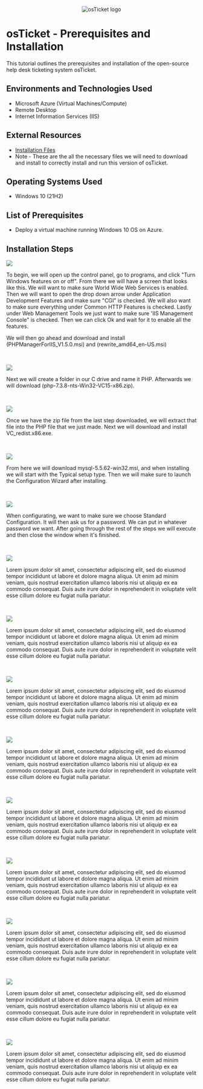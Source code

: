 <p align="center">
<img src="https://i.imgur.com/Clzj7Xs.png" alt="osTicket logo"/>
</p>

<h1>osTicket - Prerequisites and Installation</h1>
This tutorial outlines the prerequisites and installation of the open-source help desk ticketing system osTicket.<br />


<h2>Environments and Technologies Used</h2>

- Microsoft Azure (Virtual Machines/Compute)
- Remote Desktop
- Internet Information Services (IIS)

<h2>External Resources</h2>

- [Installation Files](https://drive.google.com/drive/u/1/folders/1APMfNyfNzcxZC6EzdaNfdZsUwxWYChf6)
- Note - These are the all the necessary files we will need to download and install to correctly install and run this version of osTicket.


<h2>Operating Systems Used </h2>

- Windows 10</b> (21H2)

<h2>List of Prerequisites</h2>

- Deploy a virtual machine running Windows 10 OS on Azure.


<h2>Installation Steps</h2>

<p>
<img src=https://github.com/CSanders000/osTicket-prereqs/assets/161166823/555634a1-1197-4e77-969f-d5e1990e40aa"/>
</p>
<p>
To begin, we will open up the control panel, go to programs, and click "Turn Windows features on or off". From there we will have a screen that looks like this. We will want to make sure World Wide Web Services is enabled. Then we will want to open the drop down arrow under Application Development Features and make sure "CGI" is checked. We will also want to make sure everything under Common HTTP Features is checked. Lastly under Web Management Tools we just want to make sure 'IIS Management Console" is checked. Then we can click Ok and wait for it to enable all the features. 

We will then go ahead and download and install (PHPManagerForIIS_V1.5.0.msi) and (rewrite_amd64_en-US.msi)
</p>
<br />

<p>
<img src=https://github.com/CSanders000/osTicket-prereqs/assets/161166823/31e50325-c08f-4f0c-b4d6-2debe8ec2165"/>
</p>
<p>
Next we will create a folder in our C drive and name it PHP. Afterwards we will download (php-7.3.8-nts-Win32-VC15-x86.zip). 
</p>
<br />

<p>
<img src=https://github.com/CSanders000/osTicket-prereqs/assets/161166823/2781526d-6720-404f-9b5c-79ff2e054e74"/>
</p>
<p>
Once we have the zip file from the last step downloaded, we will extract that file into the PHP file that we just made. Next we will download and install VC_redist.x86.exe.
</p>
<br />

<p>
<img src=https://github.com/CSanders000/osTicket-prereqs/assets/161166823/38af87c0-28f9-4dd4-a64a-58891cf2deea"/>
</p>
<p>
From here we will download mysql-5.5.62-win32.msi, and when installing we will start with the Typical setup type. Then we will make sure to launch the Configuration Wizard after installing.
</p>
<br />

<p>
<img src=https://github.com/CSanders000/osTicket-prereqs/assets/161166823/4c2f874f-b180-430b-863d-0bf3bfe1ae52"/>
</p>
<p>
When configurating, we want to make sure we choose Standard Configuration. It will then ask us for a password. We can put in whatever password we want. After going through the rest of the steps we will execute and then close the window when it's finished.
</p>
<br />

<p>
<img src=https://github.com/CSanders000/osTicket-prereqs/assets/161166823/e763b42f-8ba9-4b6f-a0e5-10cf49a2eb5c"/>
</p>
<p>
Lorem ipsum dolor sit amet, consectetur adipiscing elit, sed do eiusmod tempor incididunt ut labore et dolore magna aliqua. Ut enim ad minim veniam, quis nostrud exercitation ullamco laboris nisi ut aliquip ex ea commodo consequat. Duis aute irure dolor in reprehenderit in voluptate velit esse cillum dolore eu fugiat nulla pariatur.
</p>
<br />

<p>
<img src=https://github.com/CSanders000/osTicket-prereqs/assets/161166823/9dc7aede-6acc-4178-8cde-924554b194d3"/>
</p>
<p>
Lorem ipsum dolor sit amet, consectetur adipiscing elit, sed do eiusmod tempor incididunt ut labore et dolore magna aliqua. Ut enim ad minim veniam, quis nostrud exercitation ullamco laboris nisi ut aliquip ex ea commodo consequat. Duis aute irure dolor in reprehenderit in voluptate velit esse cillum dolore eu fugiat nulla pariatur.
</p>
<br />

<p>
<img src=https://github.com/CSanders000/osTicket-prereqs/assets/161166823/09dc446f-65d7-4955-bd9c-17e46a577a17"/>
</p>
<p>
Lorem ipsum dolor sit amet, consectetur adipiscing elit, sed do eiusmod tempor incididunt ut labore et dolore magna aliqua. Ut enim ad minim veniam, quis nostrud exercitation ullamco laboris nisi ut aliquip ex ea commodo consequat. Duis aute irure dolor in reprehenderit in voluptate velit esse cillum dolore eu fugiat nulla pariatur.
</p>
<br />

<p>
<img src=https://github.com/CSanders000/osTicket-prereqs/assets/161166823/0f03ee08-dcba-4508-b954-917249c08c33"/>
</p>
<p>
Lorem ipsum dolor sit amet, consectetur adipiscing elit, sed do eiusmod tempor incididunt ut labore et dolore magna aliqua. Ut enim ad minim veniam, quis nostrud exercitation ullamco laboris nisi ut aliquip ex ea commodo consequat. Duis aute irure dolor in reprehenderit in voluptate velit esse cillum dolore eu fugiat nulla pariatur.
</p>
<br />

<p>
<img src=https://github.com/CSanders000/osTicket-prereqs/assets/161166823/877587d7-1e52-4966-b260-537ae632b5bb"/>
</p>
<p>
Lorem ipsum dolor sit amet, consectetur adipiscing elit, sed do eiusmod tempor incididunt ut labore et dolore magna aliqua. Ut enim ad minim veniam, quis nostrud exercitation ullamco laboris nisi ut aliquip ex ea commodo consequat. Duis aute irure dolor in reprehenderit in voluptate velit esse cillum dolore eu fugiat nulla pariatur.
</p>
<br />

<p>
<img src=https://github.com/CSanders000/osTicket-prereqs/assets/161166823/c2a8bc52-815a-450a-a4b0-3c4ebe5b5d70"/>
</p>
<p>
Lorem ipsum dolor sit amet, consectetur adipiscing elit, sed do eiusmod tempor incididunt ut labore et dolore magna aliqua. Ut enim ad minim veniam, quis nostrud exercitation ullamco laboris nisi ut aliquip ex ea commodo consequat. Duis aute irure dolor in reprehenderit in voluptate velit esse cillum dolore eu fugiat nulla pariatur.
</p>
<br />

<p>
<img src=https://github.com/CSanders000/osTicket-prereqs/assets/161166823/d19f9d3f-05f5-40c6-baf2-21d6b596535e"/>
</p>
<p>
Lorem ipsum dolor sit amet, consectetur adipiscing elit, sed do eiusmod tempor incididunt ut labore et dolore magna aliqua. Ut enim ad minim veniam, quis nostrud exercitation ullamco laboris nisi ut aliquip ex ea commodo consequat. Duis aute irure dolor in reprehenderit in voluptate velit esse cillum dolore eu fugiat nulla pariatur.
</p>
<br />

<p>
<img src=https://github.com/CSanders000/osTicket-prereqs/assets/161166823/2e04bd6f-2727-47c2-904a-4e92d8b0cb4b"/>
</p>
<p>
Lorem ipsum dolor sit amet, consectetur adipiscing elit, sed do eiusmod tempor incididunt ut labore et dolore magna aliqua. Ut enim ad minim veniam, quis nostrud exercitation ullamco laboris nisi ut aliquip ex ea commodo consequat. Duis aute irure dolor in reprehenderit in voluptate velit esse cillum dolore eu fugiat nulla pariatur.
</p>
<br />

<p>
<img src=https://github.com/CSanders000/osTicket-prereqs/assets/161166823/0749420a-ebd5-42b3-ad31-163e0fd2a6aa"/>
</p>
<p>
Lorem ipsum dolor sit amet, consectetur adipiscing elit, sed do eiusmod tempor incididunt ut labore et dolore magna aliqua. Ut enim ad minim veniam, quis nostrud exercitation ullamco laboris nisi ut aliquip ex ea commodo consequat. Duis aute irure dolor in reprehenderit in voluptate velit esse cillum dolore eu fugiat nulla pariatur.
</p>
<br />


